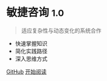 # 敏捷咨询 <small>1.0</small>

> 适应复杂性与动态变化的系统合作

- 快速掌握知识
- 简化实践路径
- 深入思维方式

[GitHub](https://github.com/DCG-Strategy/AgileConsulting)
[开始阅读](README.md)
